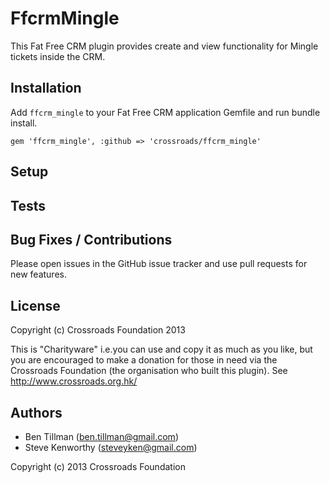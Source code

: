 # FfcrmMingle

This Fat Free CRM plugin provides create and view functionality for Mingle tickets inside the CRM.

## Installation

Add ```ffcrm_mingle``` to your Fat Free CRM application Gemfile and run bundle install.

```gem 'ffcrm_mingle', :github => 'crossroads/ffcrm_mingle'```

## Setup

## Tests

## Bug Fixes / Contributions

Please open issues in the GitHub issue tracker and use pull requests for new features.

## License

Copyright (c) Crossroads Foundation 2013

This is "Charityware" i.e.you can use and copy it as much as you like,
but you are encouraged to make a donation for those in need via the
Crossroads Foundation (the organisation who built this plugin). See http://www.crossroads.org.hk/

## Authors

* Ben Tillman (ben.tillman@gmail.com)
* Steve Kenworthy (steveyken@gmail.com)

Copyright (c) 2013 Crossroads Foundation

